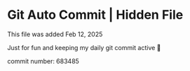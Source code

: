 # Git Auto Commit | Hidden File

This file was added Feb 12, 2025

Just for fun and keeping my daily git commit active 🤪

commit number: 683485
